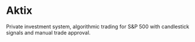 # Aktix
Private investment system, algorithmic trading for S&amp;P 500 with candlestick signals and manual trade approval.
